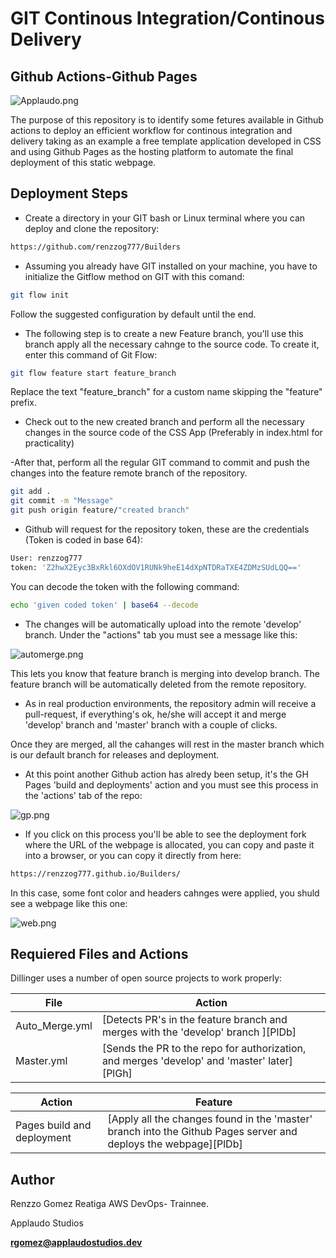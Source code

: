 # GIT Continous Integration/Continous Delivery 
## Github Actions-Github Pages

![Applaudo.png](https://i.postimg.cc/Kc5J8TGf/Applaudo.png)
    
The purpose of this repository is to identify some fetures available in Github actions to deploy an efficient workflow for continous integration and delivery taking as an example a free template application developed in CSS and using Github Pages as the hosting platform to automate the final deployment of this static webpage. 


## Deployment Steps

- Create a directory in your GIT bash or Linux terminal where you can deploy and clone the repository:

```sh
https://github.com/renzzog777/Builders
```

- Assuming you already have GIT installed on your machine, you have to initialize the Gitflow method on GIT with this comand:

```sh
git flow init
```
Follow the suggested configuration by default until the end.

- The following step is to create a new Feature branch, you'll use this branch apply all the necessary cahnge to the source code. To create it, enter this command of Git Flow:
```sh
git flow feature start feature_branch
```
Replace the text "feature_branch" for a custom name skipping the "feature" prefix.

- Check  out to the new created branch and perform all the necessary changes in the source code of the CSS App (Preferably in index.html for practicality)

-After that, perform all the regular GIT command to commit and push the changes into the feature remote branch of the repository.

```sh
git add .
git commit -m "Message"
git push origin feature/"created branch"
```
- Github will request for the repository token, these are the credentials (Token is coded in base 64):

```sh
User: renzzog777
token: 'Z2hwX2Eyc3BxRkl6OXdOV1RUNk9heE14dXpNTDRaTXE4ZDMzSUdLQQ=='
```
You can decode the token with the following command:
```sh
echo 'given coded token' | base64 --decode
```

- The changes will be automatically upload into the remote 'develop' branch. Under the "actions" tab you must see a message like this: 

![automerge.png](https://i.postimg.cc/VLXxWg88/automerge.png)

This lets you know that feature branch  is merging into develop branch. The feature branch will be automatically deleted from the remote repository.

- As in real production environments, the repository admin will receive a pull-request, if everything's ok, he/she will accept it and merge 'develop' branch and 'master' branch with a couple of clicks.

Once they are merged, all the cahanges will rest in the master branch which is our default branch for releases and deployment.

- At this point another Github action has alredy been setup, it's the GH Pages 'build and deployments' action and you must see this process in the 'actions' tab of the repo:

![gp.png](https://i.postimg.cc/VLXxWg88/automerge.png)

- If you click on this process you'll be able to see the deployment fork where the URL of the webpage is allocated, you can copy and paste it into a browser, or you can copy it directly from here:

```sh
https://renzzog777.github.io/Builders/
```
In this case, some font color and headers cahnges were applied, you shuld see a webpage like this one:

![web.png](https://i.postimg.cc/h4NkWwrx/web.png)

## Requiered Files and Actions

Dillinger uses a number of open source projects to work properly:


| File  | Action |
| ------ | ------ |
| Auto_Merge.yml | [Detects PR's in the feature branch and merges with the 'develop' branch ][PlDb] |
| Master.yml | [Sends the PR to the repo for authorization, and merges 'develop' and 'master' later][PlGh] |

| Action  | Feature |
| ------ | ------ |
| Pages build and deployment | [Apply all the changes found in the 'master' branch into the Github Pages server and deploys the webpage][PlDb] |

## Author

Renzzo Gomez Reatiga
AWS DevOps- Trainnee.

Applaudo Studios

**rgomez@applaudostudios.dev**